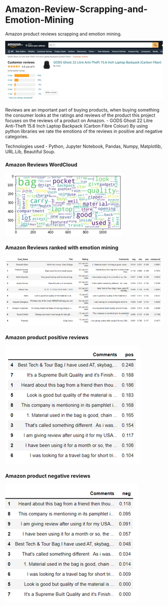 # Amazon-Review-Scrapping-and-Emotion-Mining
Amazon product reviews scrapping and emotion mining.

![](charts/amazon_reviews.PNG)

Reviews are an important part of buying products, when buying something the consumer looks at the ratings and reviews of the product this project focuses on the reviews of a product on Amazon. - GODS Ghost 22 Litre Anti-Theft 15.6 Inch Laptop Backpack (Carbon Fibre Colour)
By using python libraries we rate the emotions of the reviews in positive and negative categories.

Technologies used - Python, Jupyter Notebook, Pandas, Numpy, Matplotlib, URL.Lib, Beautiful Soup.

### Amazon Reviews WordCloud

![](charts/word_cloud.png)

### Amazon Reviews ranked with emotion mining

![](charts/ranked_reviews.PNG)

### Amazon product positive reviews 

![](charts/pos_reviews.PNG)

### Amazon product negative reviews

![](charts/neg_reviews.PNG)
